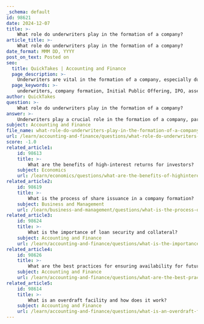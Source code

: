 ```yaml
---
_schema: default
id: 98621
date: 2024-12-07
title: >-
    What role do underwriters play in the formation of a company?
article_title: >-
    What role do underwriters play in the formation of a company?
date_format: MMM DD, YYYY
post_on_text: Posted on
seo:
  title: QuickTakes | Accounting and Finance
  page_description: >-
    Underwriters are vital in the formation of a company, especially during an IPO, by assessing readiness, conducting due diligence, determining valuation, drafting the prospectus, marketing the IPO, stabilizing stock prices, and ensuring regulatory compliance.
  page_keywords: >-
    underwriters, company formation, Initial Public Offering, IPO, assessment, due diligence, valuation, pricing, prospectus drafting, marketing, stabilization, regulatory compliance
author: QuickTakes
question: >-
    What role do underwriters play in the formation of a company?
answer: >-
    Underwriters play a crucial role in the formation of a company, particularly during the process of an Initial Public Offering (IPO). Their responsibilities encompass several key functions that facilitate the transition of a private company to a publicly traded entity. Here are the primary roles of underwriters in this context:\n\n1. **Assessment of Company Readiness**: Underwriters begin by evaluating whether a company is prepared for an IPO. This involves analyzing the company's financial health, business model, and market potential to ensure it meets the necessary criteria for going public.\n\n2. **Due Diligence**: They conduct thorough due diligence, which includes examining the company's financial statements, cash flows, assets, and liabilities. This process helps identify any potential risks and ensures that the company is in compliance with regulatory requirements.\n\n3. **Valuation and Pricing**: Underwriters assist in determining the offering price of the IPO. They evaluate various factors, including the company's financial performance, industry trends, and market conditions, to strike a balance between maximizing proceeds for the company and ensuring the price is attractive to investors.\n\n4. **Prospectus Drafting**: They help draft the prospectus, a legal document that provides potential investors with essential information about the company, its business model, financials, and the risks associated with the investment.\n\n5. **Marketing the IPO**: Underwriters play a significant role in marketing the IPO to potential investors. This includes organizing roadshows where company executives present the investment case to institutional investors, thereby generating interest and demand for the shares.\n\n6. **Stabilization and Support**: After the IPO, underwriters may stabilize the stock price in the secondary market and provide ongoing support to the company and its investors. They help ensure a smooth transition to public trading and maintain investor engagement.\n\n7. **Regulatory Compliance**: Underwriters assist the issuing company in navigating the legal and regulatory landscape, ensuring that all necessary filings and disclosures are made to the relevant authorities.\n\nIn summary, underwriters act as intermediaries between the company and investors, facilitating the IPO process and ensuring that both parties achieve their desired outcomes. Their involvement is critical to the successful formation and launch of a publicly traded company.
subject: Accounting and Finance
file_name: what-role-do-underwriters-play-in-the-formation-of-a-company.md
url: /learn/accounting-and-finance/questions/what-role-do-underwriters-play-in-the-formation-of-a-company
score: -1.0
related_article1:
    id: 98613
    title: >-
        What are the benefits of high-interest returns for investors?
    subject: Economics
    url: /learn/economics/questions/what-are-the-benefits-of-highinterest-returns-for-investors
related_article2:
    id: 98619
    title: >-
        What is the process of share issuance in a company formation?
    subject: Business and Management
    url: /learn/business-and-management/questions/what-is-the-process-of-share-issuance-in-a-company-formation
related_article3:
    id: 98624
    title: >-
        What is the importance of loan security and collateral?
    subject: Accounting and Finance
    url: /learn/accounting-and-finance/questions/what-is-the-importance-of-loan-security-and-collateral
related_article4:
    id: 98626
    title: >-
        What are the best practices for ensuring availability for future queries?
    subject: Accounting and Finance
    url: /learn/accounting-and-finance/questions/what-are-the-best-practices-for-ensuring-availability-for-future-queries
related_article5:
    id: 98614
    title: >-
        What is an overdraft facility and how does it work?
    subject: Accounting and Finance
    url: /learn/accounting-and-finance/questions/what-is-an-overdraft-facility-and-how-does-it-work
---
```


&nbsp;